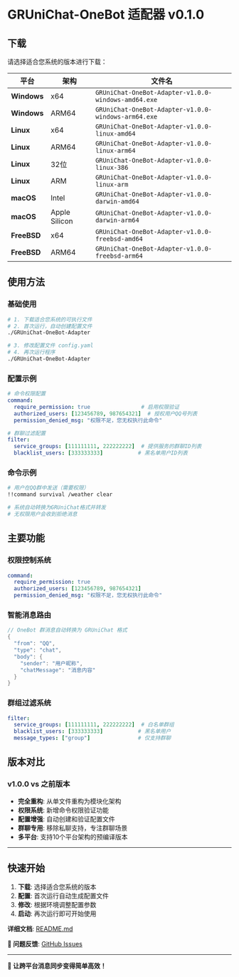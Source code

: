 # GRUniChat-OneBot 适配器 v0.1.0


## 下载

请选择适合您系统的版本进行下载：

| 平台 | 架构 | 文件名 |
|------|------|--------|
| **Windows** | x64 | `GRUniChat-OneBot-Adapter-v1.0.0-windows-amd64.exe` |
| **Windows** | ARM64 | `GRUniChat-OneBot-Adapter-v1.0.0-windows-arm64.exe` |
| **Linux** | x64 | `GRUniChat-OneBot-Adapter-v1.0.0-linux-amd64` |
| **Linux** | ARM64 | `GRUniChat-OneBot-Adapter-v1.0.0-linux-arm64` |
| **Linux** | 32位 | `GRUniChat-OneBot-Adapter-v1.0.0-linux-386` |
| **Linux** | ARM | `GRUniChat-OneBot-Adapter-v1.0.0-linux-arm` |
| **macOS** | Intel | `GRUniChat-OneBot-Adapter-v1.0.0-darwin-amd64` |
| **macOS** | Apple Silicon | `GRUniChat-OneBot-Adapter-v1.0.0-darwin-arm64` |
| **FreeBSD** | x64 | `GRUniChat-OneBot-Adapter-v1.0.0-freebsd-amd64` |
| **FreeBSD** | ARM64 | `GRUniChat-OneBot-Adapter-v1.0.0-freebsd-arm64` |

## 使用方法

### 基础使用

```bash
# 1. 下载适合您系统的可执行文件
# 2. 首次运行，自动创建配置文件
./GRUniChat-OneBot-Adapter

# 3. 修改配置文件 config.yaml
# 4. 再次运行程序
./GRUniChat-OneBot-Adapter
```

### 配置示例

```yaml
# 命令权限配置
command:
  require_permission: true                # 启用权限验证
  authorized_users: [123456789, 987654321]  # 授权用户QQ号列表
  permission_denied_msg: "权限不足，您无权执行此命令"

# 群聊过滤配置  
filter:
  service_groups: [111111111, 222222222]  # 提供服务的群聊ID列表
  blacklist_users: [333333333]           # 黑名单用户ID列表
```

### 命令示例

```bash
# 用户在QQ群中发送（需要权限）
!!command survival /weather clear

# 系统自动转换为GRUniChat格式并转发
# 无权限用户会收到拒绝消息
```

## 主要功能

### 权限控制系统
```yaml
command:
  require_permission: true
  authorized_users: [123456789, 987654321]
  permission_denied_msg: "权限不足，您无权执行此命令"
```

### 智能消息路由
```go
// OneBot 群消息自动转换为 GRUniChat 格式
{
  "from": "QQ",
  "type": "chat", 
  "body": {
    "sender": "用户昵称",
    "chatMessage": "消息内容"
  }
}
```

### 群组过滤系统
```yaml
filter:
  service_groups: [111111111, 222222222]  # 白名单群组
  blacklist_users: [333333333]           # 黑名单用户
  message_types: ["group"]               # 仅支持群聊
```

## 版本对比

### v1.0.0 vs 之前版本
- **完全重构**: 从单文件重构为模块化架构
- **权限系统**: 新增命令权限验证功能
- **配置增强**: 自动创建和验证配置文件
- **群聊专用**: 移除私聊支持，专注群聊场景
- **多平台**: 支持10个平台架构的预编译版本

---

## 快速开始

1. **下载**: 选择适合您系统的版本
2. **配置**: 首次运行自动生成配置文件
3. **修改**: 根据环境调整配置参数
4. **启动**: 再次运行即可开始使用

**详细文档**: [README.md](https://github.com/your-org/grunichat-onebot/blob/main/README.md)

**🐛 问题反馈**: [GitHub Issues](https://github.com/your-org/grunichat-onebot/issues)

---

**🎯 让跨平台消息同步变得简单高效！**
